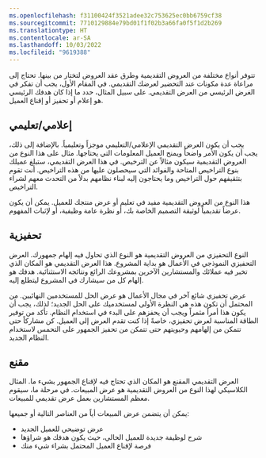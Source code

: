 ```yaml
---
ms.openlocfilehash: f31100424f3521adee32c753625ec0bb6759cf38
ms.sourcegitcommit: 7710129884e79bd01f1f02b3a66fa0f5f1d2b269
ms.translationtype: HT
ms.contentlocale: ar-SA
ms.lasthandoff: 10/03/2022
ms.locfileid: "9619388"
---
```

تتوفر أنواع مختلفة من العروض التقديمية وطرق عقد العروض لتختار من بينها. تحتاج إلى مراعاة عدة مكونات عند التحضير لعرضك التقديمي. في المقام الأول، يجب أن تفكر في الغرض الرئيسي من العرض التقديمي. على سبيل المثال، حدد ما إذا كان هدفك الرئيسي هو إعلام أو تحفيز أو إقناع العميل.

## <a name="informativeinstructional"></a>إعلامي/تعليمي

يجب أن يكون العرض التقديمي الإعلامي/التعليمي موجزاً وتعليمياً. بالإضافة إلى ذلك، يجب أن يكون الأمر واضحاً ويمنح العميل المعلومات التي يحتاجها. مثال على هذا النوع من العروض التقديمية سيكون مثالاً عن الترخيص. في هذا العرض التقديمي، ستبلغ عميلك بنوع التراخيص المتاحة والفوائد التي سيحصلون عليها من هذه التراخيص. أنت تقوم بتثقيفهم حول التراخيص وما يحتاجون إليه لبناء نظامهم بدلاً من التحدث معهم لشراء التراخيص.

هذا النوع من العروض التقديمية مفيد في تعليم أو عرض منتجك للعميل. يمكن أن يكون عرضاً تقديمياً لوثيقة التصميم الخاصة بك، أو نظرة عامة وظيفية، أو لإثبات المفهوم. 

## <a name="motivational"></a>تحفيزية

النوع التحفيزي من العروض التقديمية هو النوع الذي تحاول فيه إلهام جمهورك. العرض التحفيزي النموذجي في الأعمال هو بداية المشروع. هذا العرض التقديمي هو المكان الذي تخبر فيه عملائك والمستشارين الآخرين بمشروعك الرائع ونتائجه الاستثنائية. هدفك هو إلهام كل من سيشارك في المشروع ليتطلع إليه. 

عرض تحفيزي شائع آخر في مجال الأعمال هو عرض الحل للمستخدمين النهائيين. من المحتمل أن تكون هذه هي النظرة الأولى لمستخدميك على الحل الجديد؛ لذلك، يجب أن يكون هذا أمراً مثمراً ويجب أن يحفزهم على البدء في استخدام النظام. تأكد من توفير الطاقة المناسبة لعرض تحفيزي، خاصةً إذا كنت تقدم العرض إلى العميل. كن مشاركاً حتى تتمكن من إلهامهم وحيويتهم حتى تتمكن من تحفيز الجمهور على التحمس لاستخدام النظام الجديد.

## <a name="persuasive"></a>مقنع

العرض التقديمي المقنع هو المكان الذي تحتاج فيه لإقناع الجمهور بشيء ما. المثال الكلاسيكي لهذا النوع من العروض التقديمية هو عرض المبيعات. في مرحلة ما، سيقوم معظم المستشارين بعمل عرض تقديمي للمبيعات. 

يمكن أن يتضمن عرض المبيعات أياً من العناصر التالية أو جميعها:
- عرض توضيحي للعميل الجديد 
- شرح لوظيفة جديدة للعميل الحالي، حيث يكون هدفك هو شراؤها 
- فرصة لإقناع العميل المحتمل بشراء شيء منك 
